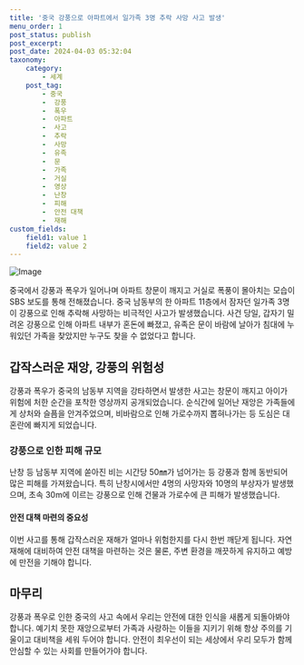 ```yaml
---
title: '중국 강풍으로 아파트에서 일가족 3명 추락 사망 사고 발생'
menu_order: 1
post_status: publish
post_excerpt: 
post_date: 2024-04-03 05:32:04
taxonomy:
    category:
        - 세계
    post_tag:
        - 중국
        -  강풍
        -  폭우
        -  아파트
        -  사고
        -  추락
        -  사망
        -  유족
        -  문
        -  가족
        -  거실
        -  영상
        -  난창
        -  피해
        -  안전 대책
        -  재해
custom_fields:
    field1: value 1
    field2: value 2
---
```


![Image](https://imgnews.pstatic.net/image/009/2024/04/02/0005281955_001_20240402110701012.jpg?type=w647)

중국에서 강풍과 폭우가 일어나며 아파트 창문이 깨지고 거실로 폭풍이 몰아치는 모습이 SBS 보도를 통해 전해졌습니다. 중국 남동부의 한 아파트 11층에서 잠자던 일가족 3명이 강풍으로 인해 추락해 사망하는 비극적인 사고가 발생했습니다. 사건 당일, 갑자기 밀려온 강풍으로 인해 아파트 내부가 혼돈에 빠졌고, 유족은 문이 바람에 날아가 침대에 누워있던 가족을 찾았지만 누구도 찾을 수 없었다고 합니다.
## 갑작스러운 재앙, 강풍의 위험성
강풍과 폭우가 중국의 남동부 지역을 강타하면서 발생한 사고는 창문이 깨지고 아이가 위험에 처한 순간을 포착한 영상까지 공개되었습니다. 순식간에 일어난 재앙은 가족들에게 상처와 슬픔을 안겨주었으며, 비바람으로 인해 가로수까지 뽑혀나가는 등 도심은 대혼란에 빠지게 되었습니다.
### 강풍으로 인한 피해 규모
난창 등 남동부 지역에 쏟아진 비는 시간당 50㎜가 넘어가는 등 강풍과 함께 동반되어 많은 피해를 가져왔습니다. 특히 난창시에서만 4명의 사망자와 10명의 부상자가 발생했으며, 초속 30m에 이르는 강풍으로 인해 건물과 가로수에 큰 피해가 발생했습니다.
#### 안전 대책 마련의 중요성
이번 사고를 통해 갑작스러운 재해가 얼마나 위험한지를 다시 한번 깨닫게 됩니다. 자연재해에 대비하여 안전 대책을 마련하는 것은 물론, 주변 환경을 깨끗하게 유지하고 예방에 만전을 기해야 합니다.
## 마무리
강풍과 폭우로 인한 중국의 사고 속에서 우리는 안전에 대한 인식을 새롭게 되돌아봐야 합니다. 예기치 못한 재앙으로부터 가족과 사랑하는 이들을 지키기 위해 항상 주의를 기울이고 대비책을 세워 두어야 합니다. 안전이 최우선이 되는 세상에서 우리 모두가 함께 안심할 수 있는 사회를 만들어가야 합니다.
